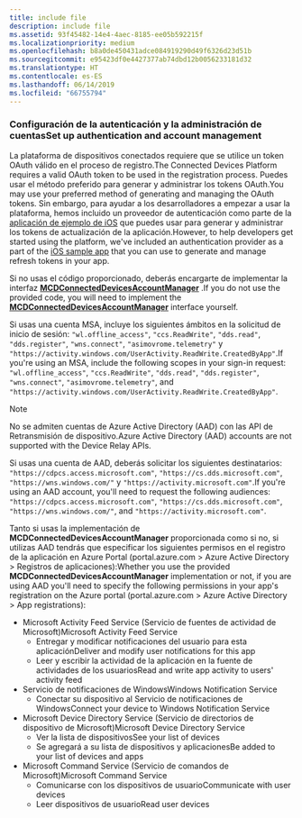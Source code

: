 ```yaml
---
title: include file
description: include file
ms.assetid: 93f45482-14e4-4aec-8185-ee05b592215f
ms.localizationpriority: medium
ms.openlocfilehash: b8a0de450431adce084919290d49f6326d23d51b
ms.sourcegitcommit: e95423df0e4427377ab74dbd12b0056233181d32
ms.translationtype: HT
ms.contentlocale: es-ES
ms.lasthandoff: 06/14/2019
ms.locfileid: "66755794"
---
```

### <a name="set-up-authentication-and-account-management"></a><span data-ttu-id="34ba0-103">Configuración de la autenticación y la administración de cuentas</span><span class="sxs-lookup"><span data-stu-id="34ba0-103">Set up authentication and account management</span></span>

<span data-ttu-id="34ba0-104">La plataforma de dispositivos conectados requiere que se utilice un token OAuth válido en el proceso de registro.</span><span class="sxs-lookup"><span data-stu-id="34ba0-104">The Connected Devices Platform requires a valid OAuth token to be used in the registration process.</span></span>  <span data-ttu-id="34ba0-105">Puedes usar el método preferido para generar y administrar los tokens OAuth.</span><span class="sxs-lookup"><span data-stu-id="34ba0-105">You may use your preferred method of generating and managing the OAuth tokens.</span></span>  <span data-ttu-id="34ba0-106">Sin embargo, para ayudar a los desarrolladores a empezar a usar la plataforma, hemos incluido un proveedor de autenticación como parte de la [aplicación de ejemplo de iOS](https://github.com/Microsoft/project-rome/tree/master/iOS/samples/account-provider-sample) que puedes usar para generar y administrar los tokens de actualización de la aplicación.</span><span class="sxs-lookup"><span data-stu-id="34ba0-106">However, to help developers get started using the platform, we've included an authentication provider as a part of the [iOS sample app](https://github.com/Microsoft/project-rome/tree/master/iOS/samples/account-provider-sample) that you can use to generate and manage refresh tokens in your app.</span></span>

<span data-ttu-id="34ba0-107">Si no usas el código proporcionado, deberás encargarte de implementar la interfaz **[MCDConnectedDevicesAccountManager](../objectivec-api/connecteddevices/MCDConnectedDevicesAccountManager.md)** .</span><span class="sxs-lookup"><span data-stu-id="34ba0-107">If you do not use the provided code, you will need to implement the **[MCDConnectedDevicesAccountManager](../objectivec-api/connecteddevices/MCDConnectedDevicesAccountManager.md)** interface yourself.</span></span>

<span data-ttu-id="34ba0-108">Si usas una cuenta MSA, incluye los siguientes ámbitos en la solicitud de inicio de sesión: `"wl.offline_access"`, `"ccs.ReadWrite"`, `"dds.read"`, `"dds.register"`, `"wns.connect"`, `"asimovrome.telemetry"` y `"https://activity.windows.com/UserActivity.ReadWrite.CreatedByApp"`.</span><span class="sxs-lookup"><span data-stu-id="34ba0-108">If you're using an MSA, include the following scopes in your sign-in request: `"wl.offline_access"`, `"ccs.ReadWrite"`, `"dds.read"`, `"dds.register"`, `"wns.connect"`, `"asimovrome.telemetry"`, and `"https://activity.windows.com/UserActivity.ReadWrite.CreatedByApp"`.</span></span>

> [!NOTE]
> <span data-ttu-id="34ba0-109">No se admiten cuentas de Azure Active Directory (AAD) con las API de Retransmisión de dispositivo.</span><span class="sxs-lookup"><span data-stu-id="34ba0-109">Azure Active Directory (AAD) accounts are not supported with the Device Relay APIs.</span></span>

<span data-ttu-id="34ba0-110">Si usas una cuenta de AAD, deberás solicitar los siguientes destinatarios: `"https://cdpcs.access.microsoft.com"`, `"https://cs.dds.microsoft.com"`, `"https://wns.windows.com/"` y `"https://activity.microsoft.com"`.</span><span class="sxs-lookup"><span data-stu-id="34ba0-110">If you're using an AAD account, you'll need to request the following audiences: `"https://cdpcs.access.microsoft.com"`, `"https://cs.dds.microsoft.com"`, `"https://wns.windows.com/"`, and `"https://activity.microsoft.com"`.</span></span>

<span data-ttu-id="34ba0-111">Tanto si usas la implementación de **MCDConnectedDevicesAccountManager** proporcionada como si no, si utilizas AAD tendrás que especificar los siguientes permisos en el registro de la aplicación en Azure Portal (portal.azure.com > Azure Active Directory > Registros de aplicaciones):</span><span class="sxs-lookup"><span data-stu-id="34ba0-111">Whether you use the provided **MCDConnectedDevicesAccountManager** implementation or not, if you are using AAD you'll need to specify the following permissions in your app's registration on the Azure portal (portal.azure.com > Azure Active Directory > App registrations):</span></span>
* <span data-ttu-id="34ba0-112">Microsoft Activity Feed Service (Servicio de fuentes de actividad de Microsoft)</span><span class="sxs-lookup"><span data-stu-id="34ba0-112">Microsoft Activity Feed Service</span></span> 
  * <span data-ttu-id="34ba0-113">Entregar y modificar notificaciones del usuario para esta aplicación</span><span class="sxs-lookup"><span data-stu-id="34ba0-113">Deliver and modify user notifications for this app</span></span>
  * <span data-ttu-id="34ba0-114">Leer y escribir la actividad de la aplicación en la fuente de actividades de los usuarios</span><span class="sxs-lookup"><span data-stu-id="34ba0-114">Read and write app activity to users' activity feed</span></span>
* <span data-ttu-id="34ba0-115">Servicio de notificaciones de Windows</span><span class="sxs-lookup"><span data-stu-id="34ba0-115">Windows Notification Service</span></span>
  * <span data-ttu-id="34ba0-116">Conectar su dispositivo al Servicio de notificaciones de Windows</span><span class="sxs-lookup"><span data-stu-id="34ba0-116">Connect your device to Windows Notification Service</span></span> 
* <span data-ttu-id="34ba0-117">Microsoft Device Directory Service (Servicio de directorios de dispositivo de Microsoft)</span><span class="sxs-lookup"><span data-stu-id="34ba0-117">Microsoft Device Directory Service</span></span>
  * <span data-ttu-id="34ba0-118">Ver la lista de dispositivos</span><span class="sxs-lookup"><span data-stu-id="34ba0-118">See your list of devices</span></span>
  * <span data-ttu-id="34ba0-119">Se agregará a su lista de dispositivos y aplicaciones</span><span class="sxs-lookup"><span data-stu-id="34ba0-119">Be added to your list of devices and apps</span></span> 
* <span data-ttu-id="34ba0-120">Microsoft Command Service (Servicio de comandos de Microsoft)</span><span class="sxs-lookup"><span data-stu-id="34ba0-120">Microsoft Command Service</span></span>
  * <span data-ttu-id="34ba0-121">Comunicarse con los dispositivos de usuario</span><span class="sxs-lookup"><span data-stu-id="34ba0-121">Communicate with user devices</span></span>
  * <span data-ttu-id="34ba0-122">Leer dispositivos de usuario</span><span class="sxs-lookup"><span data-stu-id="34ba0-122">Read user devices</span></span>
